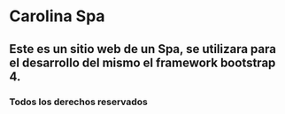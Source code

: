 # Carolina Spa

## Este es un sitio web de un Spa, se utilizara para el desarrollo del mismo el framework bootstrap 4. 

### Todos los derechos reservados